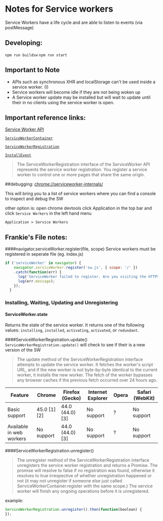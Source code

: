 # Notes for Service workers
Service Workers have a life cycle and are able to listen to events (via postMessage)

## Developing:
`npm run buildsw`
`npm run start`

## Important to Note

<!-- - Service only works for https -->
- APIs such as synchronous XHR and localStorage can't be used inside a service worker. (I)
- Service workers will become idle if they are not being woken up
- A Service worker update may be installed but will wait to update until their in no clients using the service worker is open.

## Important reference links:

[Service Worker API](https://developer.mozilla.org/en-US/docs/Web/API/Service_Worker_API)

[`ServiceWorkerContainer`](https://developer.mozilla.org/en-US/docs/Web/API/ServiceWorkerContainer)

[`ServiceWorkerRegistration`](https://developer.mozilla.org/en-US/docs/Web/API/ServiceWorkerRegistration)

[`InstallEvent`](https://developer.mozilla.org/en-US/docs/Web/API/InstallEvent)

>The ServiceWorkerRegistration interface of
the ServiceWorker API represents the
service worker registration. You register
a service worker to control one or more
pages that share the same origin.



##debugging:
[chrome://serviceworker-internals/](chrome://serviceworker-internals/)

This will bring you to a list of service workers
where you can find a console to inspect and debug
the SW

other option is:
open chrome devtools click Application in the top bar and click `Service Workers` in the left hand menu

`Application > Service Workers`



## Frankie's File notes:

####navigator.serviceWorker.register(file, scope)
Service workers must be registered in seperate file (eg. index.js)

```js
if ('serviceWorker' in navigator) {
    navigator.serviceWorker.register('sw.js', { scope: '/' })
    .catch(function(err) {
      log('ServiceWorker failed to register. Are you visiting the HTTPS site?');
      log(err.message);
    });
  }
  ```

### Installing, Waiting, Updating and Unregistering

#### ServiceWorker.state
Returns the state of the service worker. It returns one of the following values: `installing`, `installed`, `activating`, `activated`, or `redundant`.

####ServiceWorkerRegistration.update()
`ServiceWorkerRegistration.update()` will check to see if their is a new version of the SW
>The update method of the
ServiceWorkerRegistration interface
attempts to update the service worker. It
fetches the worker's script URL, and if
the new worker is not byte-by-byte
identical to the current worker, it
installs the new worker. The fetch of the
worker bypasses any browser caches if the
previous fetch occurred over 24 hours ago.

Feature | Chrome |  Firefox (Gecko) | Internet Explorer | Opera | Safari (WebKit)
---|---|---|---|---|---
Basic support | 45.0 [1] [2]  | 44.0 (44.0)[3]  | No support | ? | No support
Available in web workers  | No support | 44.0 (44.0)[3] | No support | ? | No support

####ServiceWorkerRegistration.unregister()

>The unregister method of the
ServiceWorkerRegistration interface
unregisters the service worker
registration and returns a Promise. The
promise will resolve to false if no
registration was found, otherwise it
resolves to true irrespective of whether
unregistration happened or not (it may not unregister if someone else just called ServiceWorkerContainer.register with the
same scope.) The service worker will
finish any ongoing operations before it is unregistered.

example:
```js
ServiceWorkerRegistration.unregister().then(function(boolean) {
});
```


